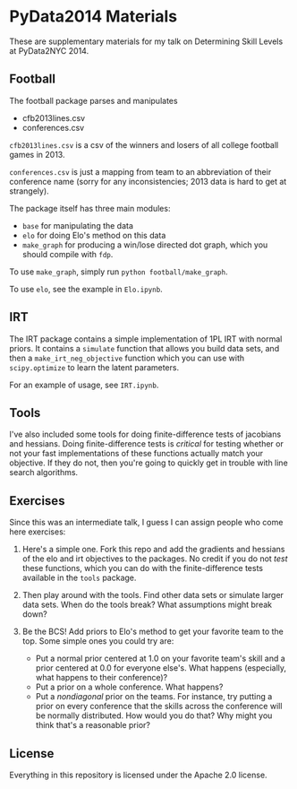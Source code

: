 PyData2014 Materials
====================

These are supplementary materials for my talk on Determining Skill Levels
at PyData2NYC 2014.

Football
--------

The football package parses and manipulates
* cfb2013lines.csv
* conferences.csv

`cfb2013lines.csv` is a csv of the winners and losers of all college
football games in 2013.

`conferences.csv` is just a mapping from team to an abbreviation of their
conference name (sorry for any inconsistencies; 2013 data is hard to get at
strangely).

The package itself has three main modules:
* `base` for manipulating the data
* `elo` for doing Elo's method on this data
* `make_graph` for producing a win/lose directed dot graph, which you should
  compile with `fdp`.

To use `make_graph`, simply run `python football/make_graph`.

To use `elo`, see the example in `Elo.ipynb`.

IRT
---

The IRT package contains a simple implementation of 1PL IRT with normal priors.
It contains a `simulate` function that allows you build data sets, and then
a `make_irt_neg_objective` function which you can use with `scipy.optimize` to
learn the latent parameters.

For an example of usage, see `IRT.ipynb`.

Tools
-----

I've also included some tools for doing finite-difference tests of jacobians
and hessians. Doing finite-difference tests is *critical* for testing whether
or not your fast implementations of these functions actually match your
objective. If they do not, then you're going to quickly get in trouble with
line search algorithms.

Exercises
---------

Since this was an intermediate talk, I guess I can assign people who come here
exercises:

1. Here's a simple one. Fork this repo and add the gradients and
   hessians of the elo and irt objectives to the packages. No credit if you do
   not *test* these functions, which you can do with the finite-difference tests
   available in the `tools` package.

2. Then play around with the tools. Find other data sets or simulate larger
   data sets. When do the tools break? What assumptions might break down?

3. Be the BCS! Add priors to Elo's method to get your favorite team to the top.
   Some simple ones you could try are:
   - Put a normal prior centered at 1.0 on your favorite team's skill and a
     prior centered at 0.0 for everyone else's. What happens (especially, what
     happens to their conference)?
   - Put a prior on a whole conference. What happens?
   - Put a *nondiagonal* prior on the teams. For instance, try putting a prior
     on every conference that the skills across the conference will be
     normally distributed. How would you do that? Why might you think that's
     a reasonable prior?

License
-------

Everything in this repository is licensed under the Apache 2.0 license.
